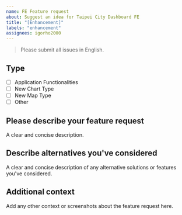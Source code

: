 ```yaml
---
name: FE Feature request
about: Suggest an idea for Taipei City Dashboard FE
title: "[Enhancement]"
labels: "enhancement"
assignees: igorho2000
---
```


> Please submit all issues in English.

## Type

- [ ] Application Functionalities
- [ ] New Chart Type
- [ ] New Map Type
- [ ] Other

## Please describe your feature request

A clear and concise description.

## Describe alternatives you've considered

A clear and concise description of any alternative solutions or features you've considered.

## Additional context

Add any other context or screenshots about the feature request here.
